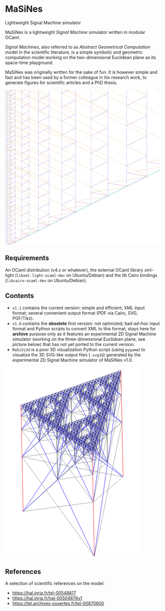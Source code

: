 # MaSiNes
Lightweight Signal Machine simulator

MaSiNes is a lightweight *Signal Machine* simulator written in modular OCaml.

*Signal Machines*, also referred to as *Abstract Geometrical Computation* model in the scientific literature, is a simple symbolic and geometric computation model working on the two-dimensional Euclidean plane as its space-time playground.

MaSiNes was originally written for the sake of fun. It is however simple and fast and has been used by a former colleague in his research work, to generate figures for scientific articles and a PhD thesis.

![Prime sieve](/img/primes.png)

## Requirements

An OCaml distribution (v4.x or whatever), the external OCaml library xml-light (`libxml-light-ocaml-dev` on Ubuntu/Debian) and the lib Cairo bindings (`libcairo-ocaml-dev` on Ubuntu/Debian).

## Contents

- `v1.1` contains the current version: simple and efficient; XML input format; several convenient output format (PDF via Cairo, SVG, PGF/Tikz).
- `v1.0` contains the **obsolete** first version: not optimized; bad *ad-hoc* input format and Python scripts to convert XML to this format; stays here for **archive** purpose only as it features an experimental 2D Signal Machine simulator (working on the three-dimensional Euclidean plane, see picture below) that has not yet ported to the current version.
- `MaSiVi3d` is a poor 3D visualization Python script (using `pygame`) to visualize the 3D SVG-like output files (`.svg3d`) generated by the experimental 2D Signal Machine simulator of MaSiNes v1.0.

![2D Sierpinski construction](/img/sierp2d.png)

## References

A selection of scientific references on the model:
- https://hal.inria.fr/tel-00548817
- https://hal.inria.fr/hal-00504876v1
- https://tel.archives-ouvertes.fr/tel-00870600
